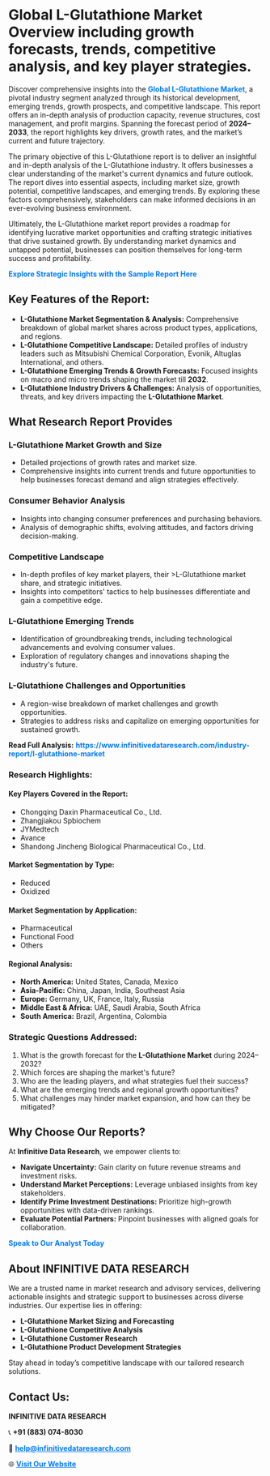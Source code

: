 <h1>Global L-Glutathione Market Overview including growth forecasts, trends, competitive analysis, and key player strategies.</h1>
<p>
Discover comprehensive insights into the 
<a href="https://www.infinitivedataresearch.com/industry-report/l-glutathione-market" rel="dofollow" style="color: #007BFF; text-decoration: none;"><strong>Global L-Glutathione Market</strong></a>, a pivotal industry segment analyzed through its historical development, emerging trends, growth prospects, and competitive landscape. This report offers an in-depth analysis of production capacity, revenue structures, cost management, and profit margins. Spanning the forecast period of <strong>2024–2033</strong>, the report highlights key drivers, growth rates, and the market’s current and future trajectory.
</p>
<p>
The primary objective of this L-Glutathione report is to deliver an insightful and in-depth analysis of the L-Glutathione industry. It offers businesses a clear understanding of the market's current dynamics and future outlook. The report dives into essential aspects, including market size, growth potential, competitive landscapes, and emerging trends. By exploring these factors comprehensively, stakeholders can make informed decisions in an ever-evolving business environment.
</p>
<p>
Ultimately, the L-Glutathione market report provides a roadmap for identifying lucrative market opportunities and crafting strategic initiatives that drive sustained growth. By understanding market dynamics and untapped potential, businesses can position themselves for long-term success and profitability.
</p>
<p>
<a href="https://www.infinitivedataresearch.com/request-sample/reportId=105318" style="color: #007BFF; text-decoration: none;"><strong>Explore Strategic Insights with the Sample Report Here</strong></a>
</p>

<h2>Key Features of the Report:</h2>
<ul>
<li><strong>L-Glutathione Market Segmentation & Analysis:</strong> Comprehensive breakdown of global market shares across product types, applications, and regions.</li>
<li><strong>L-Glutathione Competitive Landscape:</strong> Detailed profiles of industry leaders such as Mitsubishi Chemical Corporation, Evonik, Altuglas International, and others.</li>
<li><strong>L-Glutathione Emerging Trends & Growth Forecasts:</strong> Focused insights on macro and micro trends shaping the market till <strong>2032</strong>.</li>
<li><strong>L-Glutathione Industry Drivers & Challenges:</strong> Analysis of opportunities, threats, and key drivers impacting the <strong>L-Glutathione Market</strong>.</li>
</ul>

<h2>What Research Report Provides</h2>
<h3>L-Glutathione Market Growth and Size</h3>
<ul>
<li>Detailed projections of growth rates and market size.</li>
<li>Comprehensive insights into current trends and future opportunities to help businesses forecast demand and align strategies effectively.</li>
</ul>

<h3>Consumer Behavior Analysis</h3>
<ul>
<li>Insights into changing consumer preferences and purchasing behaviors.</li>
<li>Analysis of demographic shifts, evolving attitudes, and factors driving decision-making.</li>
</ul>

<h3>Competitive Landscape</h3>
<ul>
<li>In-depth profiles of key market players, their >L-Glutathione market share, and strategic initiatives.</li>
<li>Insights into competitors' tactics to help businesses differentiate and gain a competitive edge.</li>
</ul>

<h3>L-Glutathione Emerging Trends</h3>
<ul>
<li>Identification of groundbreaking trends, including technological advancements and evolving consumer values.</li>
<li>Exploration of regulatory changes and innovations shaping the industry's future.</li>
</ul>

<h3>L-Glutathione Challenges and Opportunities</h3>
<ul>
<li>A region-wise breakdown of market challenges and growth opportunities.</li>
<li>Strategies to address risks and capitalize on emerging opportunities for sustained growth.</li>
</ul>
<p><strong>Read Full Analysis:</strong> <a href="https://www.infinitivedataresearch.com/industry-report/l-glutathione-market" rel="dofollow" style="color: #007BFF; text-decoration: none;"><strong>https://www.infinitivedataresearch.com/industry-report/l-glutathione-market</strong></a></p>
<h3>Research Highlights:</h3>
<h4>Key Players Covered in the Report:</h4>
<ul><li>Chongqing Daxin Pharmaceutical Co., Ltd.</li><li>Zhangjiakou Spbiochem</li><li>JYMedtech</li><li>Avance</li><li>Shandong Jincheng Biological Pharmaceutical Co., Ltd.</li></ul>
<h4>Market Segmentation by Type:</h4>
<ul><li>Reduced</li><li>Oxidized</li></ul>
<h4>Market Segmentation by Application:</h4>
<ul><li>Pharmaceutical</li><li>Functional Food</li><li>Others</li></ul>

<h4>Regional Analysis:</h4>
<ul>
<li><strong>North America:</strong> United States, Canada, Mexico</li>
<li><strong>Asia-Pacific:</strong> China, Japan, India, Southeast Asia</li>
<li><strong>Europe:</strong> Germany, UK, France, Italy, Russia</li>
<li><strong>Middle East & Africa:</strong> UAE, Saudi Arabia, South Africa</li>
<li><strong>South America:</strong> Brazil, Argentina, Colombia</li>
</ul>

<h3>Strategic Questions Addressed:</h3>
<ol>
<li>What is the growth forecast for the <strong>L-Glutathione Market</strong> during 2024–2032?</li>
<li>Which forces are shaping the market's future?</li>
<li>Who are the leading players, and what strategies fuel their success?</li>
<li>What are the emerging trends and regional growth opportunities?</li>
<li>What challenges may hinder market expansion, and how can they be mitigated?</li>
</ol>

<h2>Why Choose Our Reports?</h2>
<p>At <strong>Infinitive Data Research</strong>, we empower clients to:</p>
<ul>
<li><strong>Navigate Uncertainty:</strong> Gain clarity on future revenue streams and investment risks.</li>
<li><strong>Understand Market Perceptions:</strong> Leverage unbiased insights from key stakeholders.</li>
<li><strong>Identify Prime Investment Destinations:</strong> Prioritize high-growth opportunities with data-driven rankings.</li>
<li><strong>Evaluate Potential Partners:</strong> Pinpoint businesses with aligned goals for collaboration.</li>
</ul>
<p><a href="https://www.infinitivedataresearch.com/industry-report/l-glutathione-market" rel="dofollow" style="color: #007BFF; text-decoration: none;"><strong>Speak to Our Analyst Today</strong></a></p>

<h2>About INFINITIVE DATA RESEARCH</h2>
<p>We are a trusted name in market research and advisory services, delivering actionable insights and strategic support to businesses across diverse industries. Our expertise lies in offering:</p>
<ul>
<li><strong>L-Glutathione Market Sizing and Forecasting</strong></li>
<li><strong>L-Glutathione Competitive Analysis</strong></li>
<li><strong>L-Glutathione Customer Research</strong></li>
<li><strong>L-Glutathione Product Development Strategies</strong></li>
</ul>
<p>Stay ahead in today’s competitive landscape with our tailored research solutions.</p>

<h2>Contact Us:</h2>
<p><strong>INFINITIVE DATA RESEARCH</strong></p>
<p>📞 <strong>+91 (883) 074-8030</strong></p>
<p>📧 <strong><a href="mailto:help@infinitivedataresearch.com" style="color: #007BFF;">help@infinitivedataresearch.com</a></strong></p>
<p>🌐 <strong><a href="https://www.infinitivedataresearch.com" rel="dofollow" style="color: #007BFF;">Visit Our Website</a></strong></p>